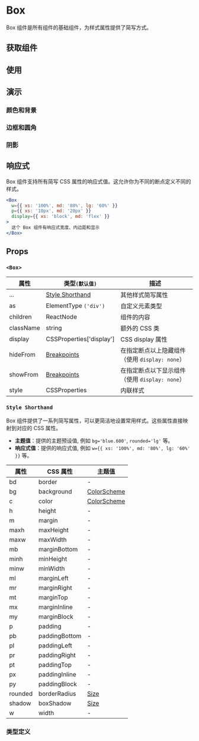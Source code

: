 # Box

Box 组件是所有组件的基础组件，为样式属性提供了简写方式。

## 获取组件

<!--{include:<import-guide>}-->

## 使用

<!--{include:`usage.md`}-->

## 演示

### 颜色和背景

<!--{include:`background.md`}-->

### 边框和圆角

<!--{include:`border.md`}-->

### 阴影

<!--{include:`shadow.md`}-->

## 响应式

Box 组件支持所有简写 CSS 属性的响应式值。这允许你为不同的断点定义不同的样式。

```jsx
<Box
  w={{ xs: '100%', md: '80%', lg: '60%' }}
  p={{ xs: '10px', md: '20px' }}
  display={{ xs: 'block', md: 'flex' }}
>
  这个 Box 组件有响应式宽度、内边距和显示
</Box>
```

<!--{include:<example-responsive>}-->

## Props

### `<Box>`

| 属性      | 类型`(默认值)`                                | 描述                                           |
| --------- | --------------------------------------------- | ---------------------------------------------- |
| ...       | [Style Shorthand](#code-style-shorthand-code) | 其他样式简写属性                               |
| as        | ElementType `('div')`                         | 自定义元素类型                                 |
| children  | ReactNode                                     | 组件的内容                                     |
| className | string                                        | 额外的 CSS 类                                  |
| display   | CSSProperties['display']                      | CSS display 属性                               |
| hideFrom  | [Breakpoints][breakpoints]                    | 在指定断点以上隐藏组件（使用 `display: none`） |
| showFrom  | [Breakpoints][breakpoints]                    | 在指定断点以下显示组件（使用 `display: none`） |
| style     | CSSProperties                                 | 内联样式                                       |

### `Style Shorthand`

Box 组件提供了一系列简写属性，可以更简洁地设置常用样式。这些属性直接映射到对应的 CSS 属性。

- **主题值**：提供的主题预设值, 例如 `bg='blue.600'`, `rounded='lg'` 等。
- **响应式值**：提供的响应式值, 例如 `w={{ xs: '100%', md: '80%', lg: '60%' }}` 等。

| 属性    | CSS 属性      | 主题值                      |
| ------- | ------------- | --------------------------- |
| bd      | border        | -                           |
| bg      | background    | [ColorScheme][color-scheme] |
| c       | color         | [ColorScheme][color-scheme] |
| h       | height        | -                           |
| m       | margin        | -                           |
| maxh    | maxHeight     | -                           |
| maxw    | maxWidth      | -                           |
| mb      | marginBottom  | -                           |
| minh    | minHeight     | -                           |
| minw    | minWidth      | -                           |
| ml      | marginLeft    | -                           |
| mr      | marginRight   | -                           |
| mt      | marginTop     | -                           |
| mx      | marginInline  | -                           |
| my      | marginBlock   | -                           |
| p       | padding       | -                           |
| pb      | paddingBottom | -                           |
| pl      | paddingLeft   | -                           |
| pr      | paddingRight  | -                           |
| pt      | paddingTop    | -                           |
| px      | paddingInline | -                           |
| py      | paddingBlock  | -                           |
| rounded | borderRadius  | [Size][size]                |
| shadow  | boxShadow     | [Size][size]                |
| w       | width         | -                           |

### 类型定义

<!--{include:(_common/types/breakpoints.md)}-->
<!--{include:(_common/types/size.md)}-->
<!--{include:(_common/types/color-scheme.md)}-->

[breakpoints]: #code-ts-breakpoints-code
[size]: #code-ts-size-code
[color-scheme]: #code-ts-color-scheme-code
